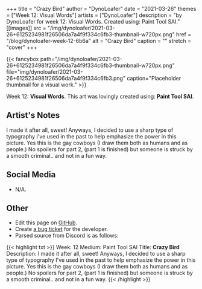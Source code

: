 +++
title =       "Crazy Bird"
author =      "DynoLoafer"
date =        "2021-03-26"
themes =      ["Week 12: Visual Words"]
artists =     ["DynoLoafer"]
description = "by DynoLoafer for week 12: Visual Words. Created using: Paint Tool SAI."
[[images]]
      src = "/img/dynoloafer/2021-03-26+6125234981f26506da7a4f9f334c6fb3-thumbnail-w720px.png"
      href = "/blog/dynoloafer-week-12-6b6a"
      alt = "Crazy Bird"
      caption = ""
      stretch = "cover"
+++


{{< fancybox path="/img/dynoloafer/2021-03-26+6125234981f26506da7a4f9f334c6fb3-thumbnail-w720px.png" file="img/dynoloafer/2021-03-26+6125234981f26506da7a4f9f334c6fb3.png" caption="Placeholder thumbnail for a visual work." >}}


Week 12: **Visual Words**. This art was lovingly created using: **Paint Tool SAI**.

## Artist's Notes

I made it after all, sweet! Anyways, I decided to use a sharp type of typography I've used in the past to help emphasize the power in this picture. Yes this is the gay cowboys (I draw them both as humans and as people.) No spoilers for part 2, (part 1 is finished) but someone is struck by a smooth criminal.. and not in a fun way.

## Social Media

- N/A.

## Other

- Edit this page on [GitHub](https://github.com/teaminkling/web-refresh/edit/main/content/blog/dynoloafer-week-12-6b6a.md).
- Create [a bug ticket](https://github.com/teaminkling/web-refresh/issues/new?assignees=&labels=bug&template=problem-report.md&title=) for the developer.
- Parsed source from Discord is as follows:

{{< highlight txt >}}
Week: 12
Medium: Paint Tool SAI
Title: __Crazy Bird__
Description: I made it after all, sweet! Anyways, I decided to use a sharp type of typography I've used in the past to help emphasize the power in this picture. Yes this is the gay cowboys (I draw them both as humans and as people.) No spoilers for part 2, (part 1 is finished) but someone is struck by a smooth criminal.. and not in a fun way.
{{< /highlight >}}